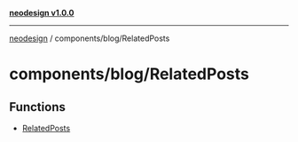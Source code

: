 [**neodesign v1.0.0**](../../../README.md)

***

[neodesign](../../../modules.md) / components/blog/RelatedPosts

# components/blog/RelatedPosts

## Functions

- [RelatedPosts](functions/RelatedPosts.md)
